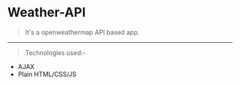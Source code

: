 # Weather-API
> It's a openweathermap API based app.
---
> Technologies used:-
 - AJAX
 - Plain HTML/CSS/JS
